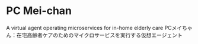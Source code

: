 # PC Mei-chan

A virtual agent operating microservices for in-home elderly care
PCメイちゃん：在宅高齢者ケアのためのマイクロサービスを実行する仮想エージェント